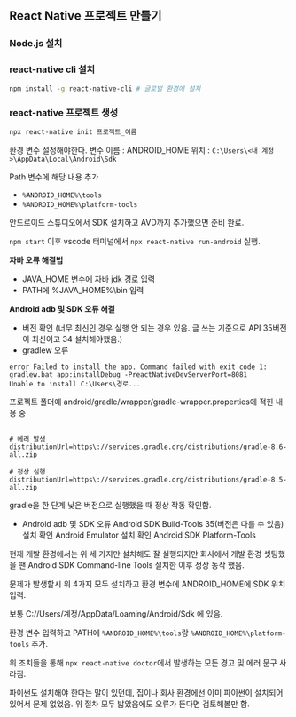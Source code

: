 ## React Native 프로젝트 만들기

###  Node.js 설치

### react-native cli 설치

```bash
npm install -g react-native-cli # 글로벌 환경에 설치
```

### react-native 프로젝트 생성

```bash
npx react-native init 프로젝트_이름
```

환경 변수 설정해야한다.
변수 이름 : ANDROID_HOME
위치 : `C:\Users\<내 계정>\AppData\Local\Android\Sdk`

Path 변수에 해당 내용 추가
- `%ANDROID_HOME%\tools`
- `%ANDROID_HOME%\platform-tools`


안드로이드 스튜디오에서 SDK 설치하고 AVD까지 추가했으면 준비 완료.

`npm start` 이후 vscode 터미널에서 `npx react-native run-android` 실행.


**자바 오류 해결법**
* JAVA_HOME 변수에 자바 jdk 경로 입력
* PATH에 %JAVA_HOME%\\bin 입력

**Android adb 및 SDK 오류 해결**
* 버전 확인 (너무 최신인 경우 실행 안 되는 경우 있음. 글 쓰는 기준으로 API 35버전이 최신이고 34 설치해야했음.)
* gradlew 오류
```shell
error Failed to install the app. Command failed with exit code 1: gradlew.bat app:installDebug -PreactNativeDevServerPort=8081
Unable to install C:\Users\경로...
```

프로젝트 폴더에 android/gradle/wrapper/gradle-wrapper.properties에 적힌 내용 중
```properties

# 에러 발생
distributionUrl=https\://services.gradle.org/distributions/gradle-8.6-all.zip

# 정상 실행
distributionUrl=https\://services.gradle.org/distributions/gradle-8.5-all.zip
```

gradle을 한 단계 낮은 버전으로 실행했을 때 정상 작동 확인함.

* Android adb 및 SDK 오류
Android SDK Build-Tools 35(버전은 다를 수 있음) 설치 확인
Android Emulator 설치 확인
Android SDK Platform-Tools

현재 개발 환경에서는 위 세 가지만 설치해도 잘 실행되지만 회사에서 개발 환경 셋팅했을 땐
Android SDK Command-line Tools 설치한 이후 정상 동작 했음.

문제가 발생할시 위 4가지 모두 설치하고 환경 변수에 ANDROID_HOME에 SDK 위치 입력.

보통 C://Users/계정/AppData/Loaming/Android/Sdk 에 있음.

환경 변수 입력하고 PATH에 `%ANDROID_HOME%\tools`랑 `%ANDROID_HOME%\platform-tools` 추가.

위 조치들을 통해 `npx react-native doctor`에서 발생하는 모든 경고 및 에러 문구 사라짐.

파이썬도 설치해야 한다는 말이 있던데, 집이나 회사 환경에선 이미 파이썬이 설치되어 있어서 문제 없었음. 위 절차 모두 밟았음에도 오류가 뜬다면 검토해볼만 함.



